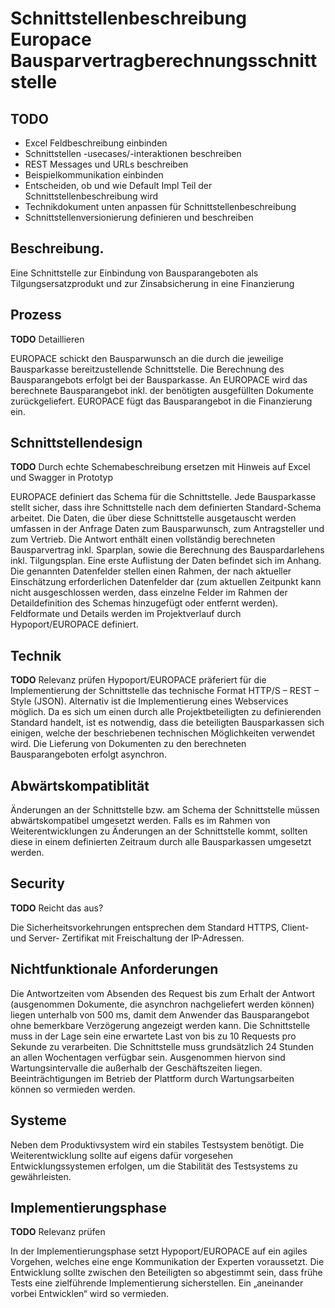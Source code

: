 

# Schnittstellenbeschreibung Europace Bausparvertragberechnungsschnittstelle


## TODO

* Excel Feldbeschreibung einbinden
* Schnittstellen -usecases/-interaktionen beschreiben
* REST Messages und URLs beschreiben
* Beispielkommunikation einbinden
* Entscheiden, ob und wie Default Impl Teil der Schnittstellenbeschreibung wird
* Technikdokument unten anpassen für Schnittstellenbeschreibung
* Schnittstellenversionierung definieren und beschreiben

## Beschreibung.

Eine Schnittstelle zur Einbindung von Bausparangeboten als Tilgungsersatzprodukt und zur Zinsabsicherung in eine Finanzierung


## Prozess

**TODO** Detaillieren

EUROPACE schickt den Bausparwunsch an die durch die jeweilige Bausparkasse bereitzustellende Schnittstelle. Die Berechnung des Bausparangebots erfolgt bei der Bausparkasse. An EUROPACE wird das berechnete Bausparangebot inkl. der benötigten ausgefüllten Dokumente zurückgeliefert. EUROPACE fügt das Bausparangebot in die Finanzierung ein.

## Schnittstellendesign

**TODO** Durch echte Schemabeschreibung ersetzen mit Hinweis auf Excel und Swagger in Prototyp

EUROPACE definiert das Schema für die Schnittstelle. Jede Bausparkasse stellt sicher, dass ihre Schnittstelle nach dem definierten  Standard-Schema arbeitet. Die Daten, die über diese Schnittstelle ausgetauscht werden umfassen in der Anfrage Daten zum Bausparwunsch, zum Antragsteller und zum Vertrieb. Die Antwort enthält einen vollständig berechneten Bausparvertrag inkl. Sparplan, sowie die Berechnung des Bauspardarlehens inkl. Tilgungsplan. Eine erste Auflistung der Daten befindet sich im Anhang. Die genannten Datenfelder stellen einen Rahmen, der nach aktueller Einschätzung erforderlichen Datenfelder dar (zum aktuellen Zeitpunkt kann nicht ausgeschlossen werden, dass einzelne Felder im Rahmen der Detaildefinition des Schemas hinzugefügt oder entfernt werden). Feldformate und Details werden im Projektverlauf durch Hypoport/EUROPACE definiert.

## Technik

**TODO** Relevanz prüfen
Hypoport/EUROPACE präferiert für die Implementierung der Schnittstelle das technische Format HTTP/S – REST – Style (JSON). Alternativ ist die Implementierung eines Webservices möglich. Da es sich um einen durch alle Projektbeteiligten zu definierenden Standard handelt, ist es notwendig, dass die beteiligten Bausparkassen sich einigen, welche der beschriebenen technischen Möglichkeiten verwendet wird.
Die Lieferung von Dokumenten zu den berechneten Bausparangeboten erfolgt  asynchron.

## Abwärtskompatiblität

Änderungen an der Schnittstelle bzw. am Schema der Schnittstelle müssen abwärtskompatibel umgesetzt werden. Falls es im Rahmen von Weiterentwicklungen zu Änderungen an der Schnittstelle kommt, sollten diese in einem definierten Zeitraum durch alle Bausparkassen umgesetzt werden.

## Security

**TODO** Reicht das aus?

Die Sicherheitsvorkehrungen entsprechen dem Standard HTTPS, Client- und Server- Zertifikat mit Freischaltung der IP-Adressen.

## Nichtfunktionale Anforderungen
Die Antwortzeiten vom Absenden des Request bis zum Erhalt der Antwort (ausgenommen Dokumente, die asynchron nachgeliefert werden können) liegen unterhalb von 500 ms, damit dem Anwender das Bausparangebot ohne bemerkbare Verzögerung angezeigt werden kann.
Die Schnittstelle muss in der Lage sein eine erwartete Last von bis zu 10 Requests pro Sekunde zu verarbeiten. Die Schnittstelle muss grundsätzlich 24 Stunden an allen Wochentagen verfügbar sein. Ausgenommen hiervon sind Wartungsintervalle die außerhalb der Geschäftszeiten liegen.  Beeinträchtigungen im Betrieb der Plattform durch Wartungsarbeiten können so vermieden werden.

## Systeme

Neben dem Produktivsystem wird ein stabiles Testsystem benötigt. Die Weiterentwicklung sollte auf eigens dafür vorgesehen Entwicklungssystemen erfolgen, um die Stabilität des Testsystems zu gewährleisten.

## Implementierungsphase

**TODO** Relevanz prüfen

In der Implementierungsphase setzt Hypoport/EUROPACE auf ein agiles Vorgehen, welches eine enge Kommunikation der Experten voraussetzt. Die Entwicklung sollte zwischen den Beteiligten so abgestimmt sein, dass frühe Tests eine zielführende Implementierung sicherstellen. Ein „aneinander vorbei Entwicklen“ wird so vermieden.
